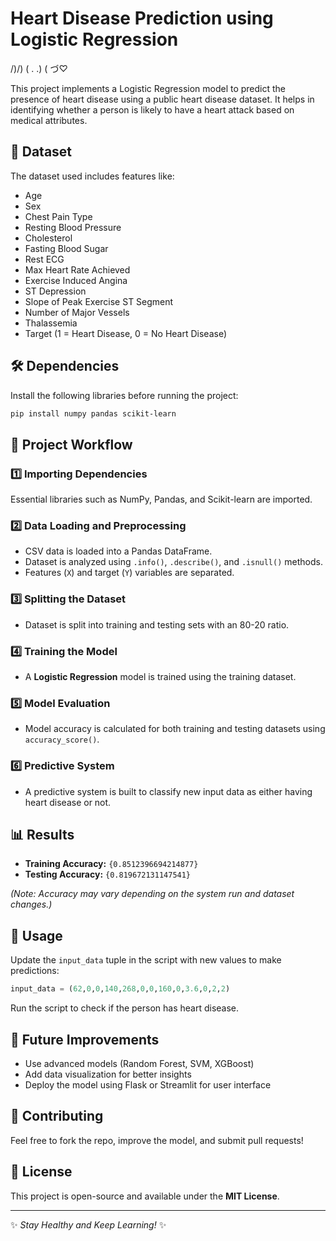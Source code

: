 # Heart Disease Prediction using Logistic Regression 
  /)/)
( . .)
( づ♡

This project implements a Logistic Regression model to predict the presence of heart disease using a public heart disease dataset. It helps in identifying whether a person is likely to have a heart attack based on medical attributes.

## 📂 Dataset
The dataset used includes features like:
- Age
- Sex
- Chest Pain Type
- Resting Blood Pressure
- Cholesterol
- Fasting Blood Sugar
- Rest ECG
- Max Heart Rate Achieved
- Exercise Induced Angina
- ST Depression
- Slope of Peak Exercise ST Segment
- Number of Major Vessels
- Thalassemia
- Target (1 = Heart Disease, 0 = No Heart Disease)

## 🛠 Dependencies
Install the following libraries before running the project:
```bash
pip install numpy pandas scikit-learn
```

## 🚀 Project Workflow
### 1️⃣ Importing Dependencies
Essential libraries such as NumPy, Pandas, and Scikit-learn are imported.

### 2️⃣ Data Loading and Preprocessing
- CSV data is loaded into a Pandas DataFrame.
- Dataset is analyzed using `.info()`, `.describe()`, and `.isnull()` methods.
- Features (`X`) and target (`Y`) variables are separated.

### 3️⃣ Splitting the Dataset
- Dataset is split into training and testing sets with an 80-20 ratio.

### 4️⃣ Training the Model
- A **Logistic Regression** model is trained using the training dataset.

### 5️⃣ Model Evaluation
- Model accuracy is calculated for both training and testing datasets using `accuracy_score()`.

### 6️⃣ Predictive System
- A predictive system is built to classify new input data as either having heart disease or not.

## 📊 Results
- **Training Accuracy:** `{0.8512396694214877}`
- **Testing Accuracy:** `{0.819672131147541}`

_(Note: Accuracy may vary depending on the system run and dataset changes.)_

## 📜 Usage
Update the `input_data` tuple in the script with new values to make predictions:
```python
input_data = (62,0,0,140,268,0,0,160,0,3.6,0,2,2)
```
Run the script to check if the person has heart disease.

## 🔮 Future Improvements
- Use advanced models (Random Forest, SVM, XGBoost)
- Add data visualization for better insights
- Deploy the model using Flask or Streamlit for user interface

## 🤝 Contributing
Feel free to fork the repo, improve the model, and submit pull requests!

## 📜 License
This project is open-source and available under the **MIT License**.

---
✨ _Stay Healthy and Keep Learning!_ ✨

